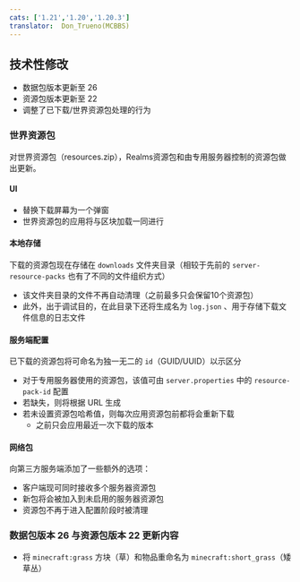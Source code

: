 ```yaml
---
cats: ['1.21','1.20','1.20.3']
translator:  Don_Trueno(MCBBS)
---
```

## 技术性修改
* 数据包版本更新至 26
* 资源包版本更新至 22
* 调整了已下载/世界资源包处理的行为
### 世界资源包
对世界资源包（resources.zip），Realms资源包和由专用服务器控制的资源包做出更新。
#### UI
* 替换下载屏幕为一个弹窗
* 世界资源包的应用将与区块加载一同进行
#### 本地存储
下载的资源包现在存储在 `downloads` 文件夹目录（相较于先前的 `server-resource-packs` 也有了不同的文件组织方式）
* 该文件夹目录的文件不再自动清理（之前最多只会保留10个资源包）
* 此外，出于调试目的，在此目录下还将生成名为 `log.json` 、用于存储下载文件信息的日志文件
#### 服务端配置
已下载的资源包将可命名为独一无二的 `id`（GUID/UUID）以示区分
* 对于专用服务器使用的资源包，该值可由 `server.properties` 中的 `resource-pack-id` 配置
* 若缺失，则将根据 URL 生成
* 若未设置资源包哈希值，则每次应用资源包前都将会重新下载
    * 之前只会应用最近一次下载的版本
#### 网络包
向第三方服务端添加了一些额外的选项：
* 客户端现可同时接收多个服务器资源包
* 新包将会被加入到未启用的服务器资源包
* 资源包不再于进入配置阶段时被清理
### 数据包版本 26 与资源包版本 22 更新内容
* 将 `minecraft:grass` 方块（草）和物品重命名为 `minecraft:short_grass`（矮草丛）